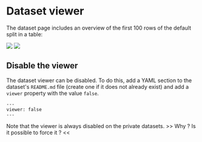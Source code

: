 # Dataset viewer

The dataset page includes an overview of the first 100 rows of the default split in a table:


<div class="flex justify-center">
<img class="block dark:hidden" src="https://huggingface.co/datasets/huggingface/documentation-images/resolve/main/hub/datasets-viewer.png"/>
<img class="hidden dark:block" src="https://huggingface.co/datasets/huggingface/documentation-images/resolve/main/hub/datasets-viewer-dark.png"/>
</div>

## Disable the viewer

The dataset viewer can be disabled. To do this, add a YAML section to the dataset's `README.md` file (create one if it does not already exist) and add a `viewer` property with the value `false`.

```
---
viewer: false
---
```

Note that the viewer is always disabled on the private datasets. >> Why ? Is it possible to force it ? <<
